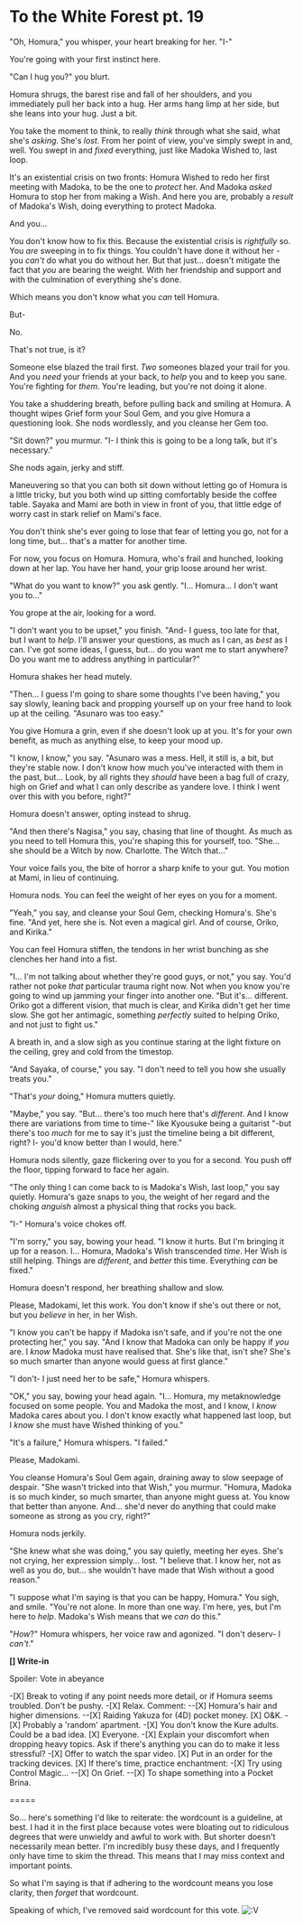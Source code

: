 # To the White Forest pt. 19

"Oh, Homura," you whisper, your heart breaking for her. "I-"

You're going with your first instinct here.

"Can I hug you?" you blurt.

Homura shrugs, the barest rise and fall of her shoulders, and you immediately pull her back into a hug. Her arms hang limp at her side, but she leans into your hug. Just a bit.

You take the moment to think, to really *think* through what she said, what she's *asking*. She's *lost*. From her point of view, you've simply swept in and, well. You swept in and *fixed* everything, just like Madoka Wished to, last loop.

It's an existential crisis on two fronts: Homura Wished to redo her first meeting with Madoka, to be the one to *protect* her. And Madoka *asked* Homura to stop her from making a Wish. And here you are, probably a *result* of Madoka's Wish, doing everything to protect Madoka.

And you...

You don't know how to fix this. Because the existential crisis is *rightfully* so. You *are* sweeping in to fix things. You couldn't have done it without her - you *can't* do what you do without her. But that just... doesn't mitigate the fact that *you* are bearing the weight. With her friendship and support and with the culmination of everything she's done.

Which means you don't know what you *can* tell Homura.

But-

No.

That's not true, is it?

Someone else blazed the trail first. *Two* someones blazed your trail for you. And you *need* your friends at your back, to *help* you and to keep you sane. You're fighting for *them*. You're leading, but you're not doing it alone.

You take a shuddering breath, before pulling back and smiling at Homura. A thought wipes Grief form your Soul Gem, and you give Homura a questioning look. She nods wordlessly, and you cleanse her Gem too.

"Sit down?" you murmur. "I- I think this is going to be a long talk, but it's necessary."

She nods again, jerky and stiff.

Maneuvering so that you can both sit down without letting go of Homura is a little tricky, but you both wind up sitting comfortably beside the coffee table. Sayaka and Mami are both in view in front of you, that little edge of worry cast in stark relief on Mami's face.

You don't think she's ever going to lose that fear of letting you go, not for a long time, but... that's a matter for another time.

For now, you focus on Homura. Homura, who's frail and hunched, looking down at her lap. You have her hand, your grip loose around her wrist.

"What do you want to know?" you ask gently. "I... Homura... I don't want you to..."

You grope at the air, looking for a word.

"I don't want you to be upset," you finish. "And- I guess, too late for that, but I want to *help*. I'll answer your questions, as much as I can, as *best* as I can. I've got some ideas, I guess, but... do you want me to start anywhere? Do you want me to address anything in particular?"

Homura shakes her head mutely.

"Then... I guess I'm going to share some thoughts I've been having," you say slowly, leaning back and propping yourself up on your free hand to look up at the ceiling. "Asunaro was too easy."

You give Homura a grin, even if she doesn't look up at you. It's for your own benefit, as much as anything else, to keep your mood up.

"I know, I know," you say. "Asunaro was a mess. Hell, it still is, a bit, but they're stable now. I don't know how much you've interacted with them in the past, but... Look, by all rights they *should* have been a bag full of crazy, high on Grief and what I can only describe as yandere love. I think I went over this with you before, right?"

Homura doesn't answer, opting instead to shrug.

"And then there's Nagisa," you say, chasing that line of thought. As much as you need to tell Homura this, you're shaping this for yourself, too. "She... she should be a Witch by now. Charlotte. The Witch that..."

Your voice fails you, the bite of horror a sharp knife to your gut. You motion at Mami, in lieu of continuing.

Homura nods. You can feel the weight of her eyes on you for a moment.

"Yeah," you say, and cleanse your Soul Gem, checking Homura's. She's fine. "And yet, here she is. Not even a magical girl. And of course, Oriko, and Kirika."

You can feel Homura stiffen, the tendons in her wrist bunching as she clenches her hand into a fist.

"I... I'm not talking about whether they're good guys, or not," you say. You'd rather not poke *that* particular trauma right now. Not when you know you're going to wind up jamming your finger into another one. "But it's... different. Oriko got a different vision, that much is clear, and Kirika didn't get her time slow. She got her antimagic, something *perfectly* suited to helping Oriko, and not just to fight us."

A breath in, and a slow sigh as you continue staring at the light fixture on the ceiling, grey and cold from the timestop.

"And Sayaka, of course," you say. "I don't need to tell you how she usually treats you."

"That's *your* doing," Homura mutters quietly.

"Maybe," you say. "But... there's too much here that's *different*. And I know there are variations from time to time-" like Kyousuke being a guitarist "-but there's too *much* for me to say it's just the timeline being a bit different, right? I- you'd know better than I would, here."

Homura nods silently, gaze flickering over to you for a second. You push off the floor, tipping forward to face her again.

"The only thing I can come back to is Madoka's Wish, last loop," you say quietly. Homura's gaze snaps to you, the weight of her regard and the choking *anguish* almost a physical thing that rocks you back.

"I-" Homura's voice chokes off.

"I'm sorry," you say, bowing your head. "I know it hurts. But I'm bringing it up for a reason. I... Homura, Madoka's Wish transcended *time*. Her Wish is still helping. Things are *different*, and *better* this time. Everything *can* be fixed."

Homura doesn't respond, her breathing shallow and slow.

Please, Madokami, let this work. You don't know if she's out there or not, but you *believe* in her, in her Wish.

"I know you can't be happy if Madoka isn't safe, and if you're not the one protecting her," you say. "And I know that Madoka can only be happy if *you* are. I *know* Madoka must have realised that. She's like that, isn't she? She's so much smarter than anyone would guess at first glance."

"I don't- I just need her to be safe," Homura whispers.

"OK," you say, bowing your head again. "I... Homura, my metaknowledge focused on some people. You and Madoka the most, and I know, I *know* Madoka cares about you. I don't know exactly what happened last loop, but I *know* she must have Wished thinking of you."

"It's a failure," Homura whispers. "I failed."

Please, Madokami.

You cleanse Homura's Soul Gem again, draining away to slow seepage of despair. "She wasn't tricked into that Wish," you murmur. "Homura, Madoka is so much kinder, so much smarter, than anyone might guess at. You know that better than anyone. And... she'd never do anything that could make someone as strong as you cry, right?"

Homura nods jerkily.

"She knew what she was doing," you say quietly, meeting her eyes. She's not crying, her expression simply... lost. "I believe that. I know her, not as well as you do, but... she wouldn't have made that Wish without a good reason."

"I suppose what I'm saying is that you can be happy, Homura." You sigh, and smile. "You're not alone. In more than one way. I'm here, yes, but I'm here to *help*. Madoka's Wish means that we *can* do this."

"*How*?" Homura whispers, her voice raw and agonized. "I don't deserv- I *can't*."

**\[] Write-in**

Spoiler: Vote in abeyance

-\[X] Break to voting if any point needs more detail, or if Homura seems troubled. Don't be pushy.
-\[X] Relax. Comment:
\--\[X] Homura's hair and higher dimensions.
\--\[X] Raiding Yakuza for (4D) pocket money.
\[X] O\&K.
-\[X] Probably a 'random' apartment.
-\[X] You don't know the Kure adults. Could be a bad idea.
\[X] Everyone.
-\[X] Explain your discomfort when dropping heavy topics. Ask if there's anything you can do to make it less stressful?
-\[X] Offer to watch the spar video.
\[X] Put in an order for the tracking devices.
\[X] If there's time, practice enchantment:
-\[X] Try using Control Magic...
\--\[X] On Grief.
\--\[X] To shape something into a Pocket Brina.

\=====​

So... here's something I'd like to reiterate: the wordcount is a guideline, at best. I had it in the first place because votes were bloating out to ridiculous degrees that were unwieldy and awful to work with. But shorter doesn't necessarily mean better. I'm incredibly busy these days, and I frequently only have time to skim the thread. This means that I may miss context and important points.

So what I'm saying is that if adhering to the wordcount means you lose clarity, then *forget* that wordcount.

Speaking of which, I've removed said wordcount for this vote. ![:V](/styles/sv_smiles/xenforo/emot-v.gif ":V    :V")
